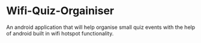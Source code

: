 # Wifi-Quiz-Orgainiser
An android application that will help organise small quiz events with the help of android built in wifi hotspot functionality.
